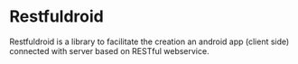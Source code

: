 # Restfuldroid
Restfuldroid is a library to facilitate the creation an android app (client side) connected with server based on RESTful webservice.

